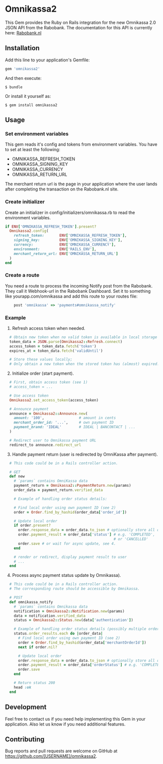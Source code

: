 # Omnikassa2

This Gem provides the Ruby on Rails integration for the new Omnikassa 2.0 JSON API from the
Rabobank. The documentation for this API is currently here:
[Rabobank.nl](https://www.rabobank.nl/images/handleiding-merchant-shop_29920545.pdf)


## Installation

Add this line to your application's Gemfile:

```ruby
gem 'omnikassa2'
```

And then execute:

    $ bundle

Or install it yourself as:

    $ gem install omnikassa2


## Usage

### Set environment variables

This gem reads it's config and tokens from environment variables. You have to
set at least the following:

* OMNIKASSA_REFRESH_TOKEN
* OMNIKASSA_SIGNING_KEY
* OMNIKASSA_CURRENCY
* OMNIKASSA_RETURN_URL

The merchant return url is the page in your application where the user lands
after completing the transaction on the Rabobank.nl site.

### Create initializer

Create an initializer in config/initializers/omnikassa.rb to read the
environment variables.

```ruby
if ENV['OMNIKASSA_REFRESH_TOKEN'].present?
  Omnikassa2.config(
    refresh_token:       ENV['OMNIKASSA_REFRESH_TOKEN'],
    signing_key:         ENV['OMNIKASSA_SIGNING_KEY'],
    currency:            ENV['OMNIKASSA_CURRENCY'],
    environment:         ENV['RAILS_ENV'],
    merchant_return_url: ENV['OMNIKASSA_RETURN_URL']
  )
end
````

### Create a route

You need a route to process the incoming Notify post from the Rabobank. They
call it Webhook-url in the Rabobank Dashboard. Set it to something like
yourapp.com/omnikassa and add this route to your routes file:

```ruby
    post 'omnikassa' => 'payments#omnikassa_notify'
```

### Example

1. Refresh access token when needed.

```ruby
  # Obtain new token when no valid token is available in local storage (e.g. db, disk, cache).
  token_data = JSON.parse(Omnikassa2::Refresh.connect)
  access_token = token_data.fetch('token')
  expires_at = token_data.fetch('validUntil')

  # Store these values locally;
  # Only obtain a new token when the stored token has (almost) expired.
```

2. Initialize order (start payment).

```ruby
  # First, obtain access token (see 1)
  # access_token = ...

  # Use access token
  Omnikassa2.set_access_token(access_token)

  # Announce payment
  announce = Omnikassa2::Announce.new(
    amount: '100',                # amount in cents
    merchant_order_id: '...',     # own payment ID
    payment_brand: 'IDEAL'        # IDEAL | BANCONTACT | ...
  )

  # Redirect user to Omnikassa payment URL
  redirect_to announce.redirect_url
```

3. Handle payment return (user is redirected by OmniKassa after payment).

```ruby
  # This code could be in a Rails controller action.

  # GET
  def new
    # `params` contains OmniKassa data
    payment_return = Omnikassa2::PaymentReturn.new(params)
    order_data = payment_return.verified_data

    # Example of handling order status details:

    # Find local order using own payment ID (see 2)
    order = Order.find_by_hashid(order_data['order_id'])

    # Update local order
    if order.present?
      order.response_data = order_data.to_json # optionally store all details with order
      order.payment_result = order_data['status'] # e.g. 'COMPLETED', 'IN_PROGRESS', 'EXPIRED'
                                                  # or 'CANCELLED'
      order.save # or wait for async update, see 4.
    end

    # render or redirect, display payment result to user
    # ...
  end
```

4. Process async payment status update by Omnikassa).

```ruby
  # This code could be in a Rails controller action.
  # The corresponding route should be accessible by Omnikassa.

  # POST
  def omnikassa_notify
    # `params` contains Omnikassa data
    notification = Omnikassa2::Notification.new(params)
    data = notification.verified_data
    status = Omnikassa2::Status.new(data['authentication'])

    # Example of handling order status details (possibly multiple orders):
    status.order_results.each do |order_data|
      # Find local order using own payment ID (see 2)
      order = Order.find_by_hashid(order_data['merchantOrderId'])
      next if order.nil?

      # Update local order
      order.response_data = order_data.to_json # optionally store all details with order
      order.payment_result = order_data['orderStatus'] # e.g. 'COMPLETED'
      order.save
    end

    # Return status 200
    head :ok
  end
```

## Development

Feel free to contact us if you need help implementing this Gem in your
application. Also let us know if you need additional features.

## Contributing

Bug reports and pull requests are welcome on GitHub at https://github.com/[USERNAME]/omnikassa2.
